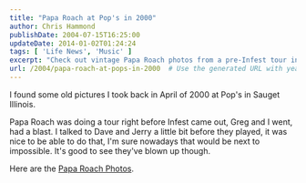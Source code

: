 ```yaml
---
title: "Papa Roach at Pop's in 2000"
author: Chris Hammond
publishDate: 2004-07-15T16:25:00
updateDate: 2014-01-02T01:24:24
tags: [ 'Life News', 'Music' ]
excerpt: "Check out vintage Papa Roach photos from a pre-Infest tour in 2000 at Pop's in Sauget, Illinois. A glimpse into the band before they hit it big!"
url: /2004/papa-roach-at-pops-in-2000  # Use the generated URL with year
---
```

<p>I found some old pictures I took back in April of 2000 at Pop's in Sauget Illinois.</p> <p>Papa Roach was doing a tour right before Infest came out, Greg and I went, had a blast. I talked to Dave and Jerry a little bit before they played, it was nice to be able to do that, I'm sure nowadays that would be next to impossible. It's good to see they've blown up though.</p> <p>Here are the <a href="https://www.flickr.com/photos/chammond/322835995">Papa Roach Photos</a>.</p>

